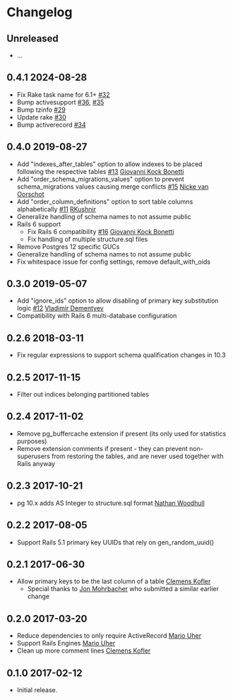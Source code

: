 # Changelog

## Unreleased

* ...

## 0.4.1    2024-08-28

* Fix Rake task name for 6.1+ [#32](https://github.com/lfittl/activerecord-clean-db-structure/pull/32)
* Bump activesupport [#36](https://github.com/lfittl/activerecord-clean-db-structure/pull/36), [#35](https://github.com/lfittl/activerecord-clean-db-structure/pull/35)
* Bump tzinfo [#29](https://github.com/lfittl/activerecord-clean-db-structure/pull/29)
* Update rake [#30](https://github.com/lfittl/activerecord-clean-db-structure/pull/30)
* Bump activerecord [#34](https://github.com/lfittl/activerecord-clean-db-structure/pull/34)

## 0.4.0    2019-08-27

* Add "indexes_after_tables" option to allow indexes to be placed following the respective tables [#13](https://github.com/lfittl/activerecord-clean-db-structure/pull/13) [Giovanni Kock Bonetti](https://github.com/giovannibonetti)
* Add "order_schema_migrations_values" option to prevent schema_migrations values causing merge conflicts [#15](https://github.com/lfittl/activerecord-clean-db-structure/pull/15) [Nicke van Oorschot](https://github.com/nvanoorschot)
* Add "order_column_definitions" option to sort table columns alphabetically [#11](https://github.com/lfittl/activerecord-clean-db-structure/pull/11) [RKushnir](https://github.com/RKushnir)
* Generalize handling of schema names to not assume public
* Rails 6 support
  * Fix Rails 6 compatibility [#16](https://github.com/lfittl/activerecord-clean-db-structure/pull/16) [Giovanni Kock Bonetti](https://github.com/giovannibonetti)
  * Fix handling of multiple structure.sql files
* Remove Postgres 12 specific GUCs
* Generalize handling of schema names to not assume public
* Fix whitespace issue for config settings, remove default_with_oids


## 0.3.0    2019-05-07

* Add "ignore_ids" option to allow disabling of primary key substitution logic [#12](https://github.com/lfittl/activerecord-clean-db-structure/pull/12) [Vladimir Dementyev](https://github.com/palkan)
* Compatibility with Rails 6 multi-database configuration


## 0.2.6    2018-03-11

* Fix regular expressions to support schema qualification changes in 10.3


## 0.2.5    2017-11-15

* Filter out indices belonging partitioned tables


## 0.2.4    2017-11-02

* Remove pg_buffercache extension if present (its only used for statistics purposes)
* Remove extension comments if present - they can prevent non-superusers from
  restoring the tables, and are never used together with Rails anyway


## 0.2.3    2017-10-21

* pg 10.x adds AS Integer to structure.sql format [Nathan Woodhull](https://github.com/woodhull)


## 0.2.2    2017-08-05

* Support Rails 5.1 primary key UUIDs that rely on gen_random_uuid()


## 0.2.1    2017-06-30

* Allow primary keys to be the last column of a table [Clemens Kofler](https://github.com/clemens)
  - Special thanks to [Jon Mohrbacher](https://github.com/johnnymo87) who submitted a similar earlier change


## 0.2.0    2017-03-20

* Reduce dependencies to only require ActiveRecord [Mario Uher](https://github.com/ream88)
* Support Rails Engines [Mario Uher](https://github.com/ream88)
* Clean up more comment lines [Clemens Kofler](https://github.com/clemens)


## 0.1.0    2017-02-12

* Initial release.
